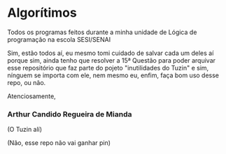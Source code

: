 # Algorítimos

Todos os programas feitos durante a minha unidade de Lógica de programação na escola SESI/SENAI

Sim, estão todos aí, eu mesmo tomi cuidado de salvar cada um deles aí porque sim, ainda tenho que resolver
a 15ª Questão para poder arquivar esse repositório que faz parte do pojeto "inutilidades do Tuzin" e sim,
nínguem se importa com ele, nem mesmo eu, enfim, faça bom uso desse repo, ou não.


Atenciosamente,
### Arthur Candido Regueira de Mianda
(O Tuzin alí)

(Não, esse repo não vai ganhar pin)

